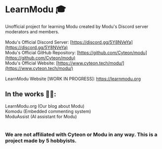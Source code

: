 # LearnModu 🎓
Unofficial project for learning Modu created by Modu's Discord server moderators and members.
<br><br>
Modu's Official Discord Server: [https://discord.gg/5Y8NVeYa](https://discord.gg/5Y8NVeYa)
<br>
Modu's Official GitHub Repository: [https://github.com/Cyteon/modu](https://github.com/Cyteon/modu)
<br>
Modu's Official Website: [https://www.cyteon.tech/modu/](https://www.cyteon.tech/modu/)
<br><br>
LearnModu Website [WORK IN PROGRESS]: https://learnmodu.org
## In the works 👷‍♂️:
LearnModu.org (Our blog about Modu)
<br>
Komodu (Embedded commenting system)
<br>
ModuAssist (AI assistant for Modu)
<br>
<br>
### We are not affiliated with Cyteon or Modu in any way. This is a project made by 5 hobbyists.
